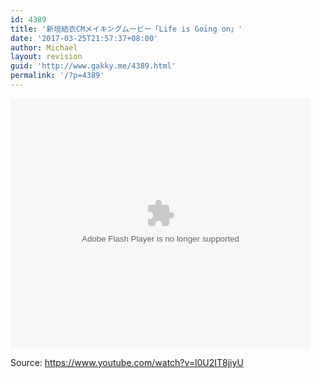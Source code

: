 ```yaml
---
id: 4389
title: '新垣結衣CMメイキングムービー「Life is Going on」'
date: '2017-03-25T21:57:37+08:00'
author: Michael
layout: revision
guid: 'http://www.gakky.me/4389.html'
permalink: '/?p=4389'
---
```


<embed height="400" src="http://www.tudou.com/v/NXyYflcBHuY/&bid=05&rpid=51229674&resourceId=51229674_05_05_99/v.swf" type="application/x-shockwave-flash" width="480"></embed>

Source: <https://www.youtube.com/watch?v=l0U2IT8jiyU>